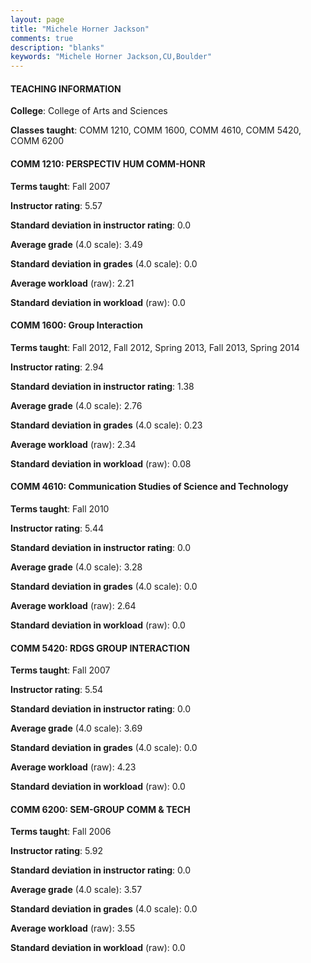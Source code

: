 ```yaml
---
layout: page
title: "Michele Horner Jackson" 
comments: true
description: "blanks"
keywords: "Michele Horner Jackson,CU,Boulder"
---
```

<head>
<script src="https://ajax.googleapis.com/ajax/libs/jquery/2.1.3/jquery.min.js"></script>
<script src="https://dl.dropboxusercontent.com/s/pc42nxpaw1ea4o9/highcharts.js?dl=0"></script>
<!-- <script src="../assets/js/highcharts.js"></script> -->
<style type="text/css">@font-face {
	font-family: "Bebas Neue";
	src: url(https://www.filehosting.org/file/details/544349/BebasNeue Regular.otf) format("opentype");
	}
	h1.Bebas { 
		font-family: "Bebas Neue", Verdana, Tahoma;
	}
</style>
</head>
	   
#### TEACHING INFORMATION

**College**: College of Arts and Sciences

**Classes taught**: COMM 1210, COMM 1600, COMM 4610, COMM 5420, COMM 6200

#### COMM 1210: PERSPECTIV HUM COMM-HONR

**Terms taught**: Fall 2007

**Instructor rating**: 5.57

**Standard deviation in instructor rating**: 0.0

**Average grade** (4.0 scale): 3.49

**Standard deviation in grades** (4.0 scale): 0.0

**Average workload** (raw): 2.21

**Standard deviation in workload** (raw): 0.0

#### COMM 1600: Group Interaction

**Terms taught**: Fall 2012, Fall 2012, Spring 2013, Fall 2013, Spring 2014

**Instructor rating**: 2.94

**Standard deviation in instructor rating**: 1.38

**Average grade** (4.0 scale): 2.76

**Standard deviation in grades** (4.0 scale): 0.23

**Average workload** (raw): 2.34

**Standard deviation in workload** (raw): 0.08

#### COMM 4610: Communication Studies of Science and Technology

**Terms taught**: Fall 2010

**Instructor rating**: 5.44

**Standard deviation in instructor rating**: 0.0

**Average grade** (4.0 scale): 3.28

**Standard deviation in grades** (4.0 scale): 0.0

**Average workload** (raw): 2.64

**Standard deviation in workload** (raw): 0.0

#### COMM 5420: RDGS GROUP INTERACTION

**Terms taught**: Fall 2007

**Instructor rating**: 5.54

**Standard deviation in instructor rating**: 0.0

**Average grade** (4.0 scale): 3.69

**Standard deviation in grades** (4.0 scale): 0.0

**Average workload** (raw): 4.23

**Standard deviation in workload** (raw): 0.0

#### COMM 6200: SEM-GROUP COMM & TECH

**Terms taught**: Fall 2006

**Instructor rating**: 5.92

**Standard deviation in instructor rating**: 0.0

**Average grade** (4.0 scale): 3.57

**Standard deviation in grades** (4.0 scale): 0.0

**Average workload** (raw): 3.55

**Standard deviation in workload** (raw): 0.0

